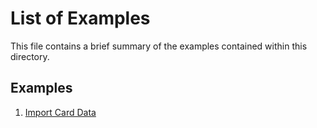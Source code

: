 # List of Examples
This file contains a brief summary of the examples contained within this directory.

## Examples
1. [Import Card Data](/examples/scryfall/main.go)